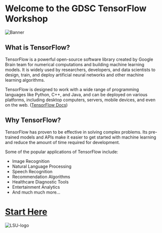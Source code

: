 # Welcome to the GDSC TensorFlow Workshop
![Banner](https://user-images.githubusercontent.com/58085744/231556841-25d05b3f-b90e-489e-8ac3-b38e9ef0787a.png)
## What is TensorFlow?
TensorFlow is a powerful open-source software library created by Google Brain team for numerical computations and building machine learning models. It is widely used by researchers, developers, and data scientists to design, train, and deploy artificial neural networks and other machine learning algorithms.

TensorFlow is designed to work with a wide range of programming languages like Python, C++, and Java, and can be deployed on various platforms, including desktop computers, servers, mobile devices, and even on the web.
([TensorFlow Docs](https://www.tensorflow.org/))

## Why TensorFlow?
TensorFlow has proven to be effective in solving complex problems. Its pre-trained models and APIs make it easier to get started with machine learning and reduce the amount of time required for development.

Some of the popular applications of TensorFlow include:

- Image Recognition
- Natural Language Processing
- Speech Recognition
- Recommendation Algorithms
- Healthcare Diagnostic Tools
- Entertainment Analytics
- And much much more...


# [Start Here](https://github.com/DSC-LSU/TensorFlow-Workshop/blob/main/TensorFlow_Workshop.ipynb)


![LSU-logo](https://user-images.githubusercontent.com/58085744/231557168-629524f4-3ddf-4c32-ae45-1e7f0e2db1f1.png)
